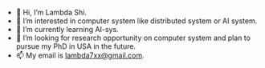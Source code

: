 - 👋 Hi, I’m Lambda Shi.
- 👀 I’m interested in computer system like distributed system or AI system.
- 🌱 I’m currently learning AI-sys.
- 💞️ I’m looking for research opportunity on computer system and plan to pursue my PhD in USA in the future.
- 📫 My email is lambda7xx@gmail.com.

<!---
lambda7xx/lambda7xx is a ✨ special ✨ repository because its `README.md` (this file) appears on your GitHub profile.
You can click the Preview link to take a look at your changes.
--->
